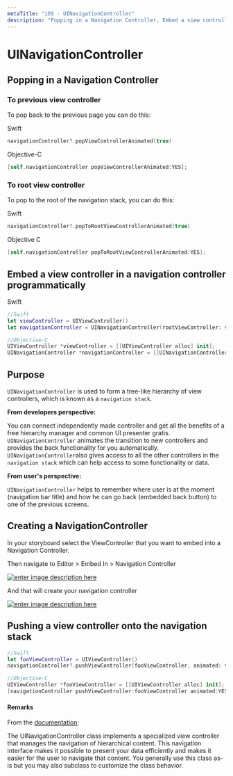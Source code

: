 ```yaml
---
metaTitle: "iOS - UINavigationController"
description: "Popping in a Navigation Controller, Embed a view controller in a navigation controller programmatically, Purpose, Creating a NavigationController, Pushing a view controller onto the navigation stack"
---
```


# UINavigationController



## Popping in a Navigation Controller


### To previous view controller

To pop back to the previous page you can do this:

Swift

```swift
navigationController?.popViewControllerAnimated(true)

```

Objective-C

```swift
[self.navigationController popViewControllerAnimated:YES];

```

### To root view controller

To pop to the root of the navigation stack, you can do this:

Swift

```swift
navigationController?.popToRootViewControllerAnimated(true)

```

Objective C

```swift
[self.navigationController popToRootViewControllerAnimated:YES];

```



## Embed a view controller in a navigation controller programmatically


Swift

```swift
//Swift
let viewController = UIViewController()
let navigationController = UINavigationController(rootViewController: viewController)

//Objective-C
UIViewController *viewController = [[UIViewController alloc] init];
UINavigationController *navigationController = [[UINavigationController alloc] initWithRootViewController:viewController];

```



## Purpose


`UINavigationController` is used to form a tree-like hierarchy of view controllers, which is known as a `navigation stack`.

**From developers perspective:**

You can connect independently made controller and get all the benefits of a free hierarchy manager and common UI presenter gratis. `UINavigationController` animates the transition to new controllers and provides the back functionality for you automatically. `UINavigationController`also gives access to all the other controllers in the `navigation stack` which can help access to some functionality or data.

**From user's perspective:**

`UINavigationController` helps to remember where user is at the moment (navigation bar title) and how he can go back (embedded back button) to one of the previous screens.



## Creating a NavigationController


In your storyboard select the ViewController that you want to embed into a Navigation Controller.

Then navigate to Editor > Embed In > Navigation Controller

[<img src="http://i.stack.imgur.com/JKS8j.png" alt="enter image description here" />](http://i.stack.imgur.com/JKS8j.png)

And that will create your navigation controller

[<img src="http://i.stack.imgur.com/0zk9n.png" alt="enter image description here" />](http://i.stack.imgur.com/0zk9n.png)



## Pushing a view controller onto the navigation stack


```swift
//Swift
let fooViewController = UIViewController()
navigationController?.pushViewController(fooViewController, animated: true)

//Objective-C
UIViewController *fooViewController = [[UIViewController alloc] init];
[navigationController pushViewController:fooViewController animated:YES];

```



#### Remarks


From the [documentation](https://developer.apple.com/library/ios/documentation/UIKit/Reference/UINavigationController_Class/):

> 
The UINavigationController class implements a specialized view controller that manages the navigation of hierarchical content. This navigation interface makes it possible to present your data efficiently and makes it easier for the user to navigate that content. You generally use this class as-is but you may also subclass to customize the class behavior.


